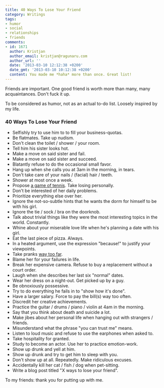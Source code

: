 ```yaml
---
title: 40 Ways To Lose Your Friend
category: Writings
tags:
- humor
- social
- relationships
- friends
comments:
- id: 1671
  author: Kristjan
  author_email: kristjan@ragunaru.com
  author_url: ''
  date: '2013-03-10 12:12:38 +0200'
  date_gmt: '2013-03-10 10:12:38 +0200'
  content: You made me *haha* more than once. Great list!
---
```


Friends are important. One good friend is worth more than many, many acquaintances. Don't fuck it up.

To be considered as humor, not as an actual to-do list. Loosely inspired by my life.

<h3>40 Ways To Lose Your Friend</h3>

<ul>
<li>Selfishly try to use him to to fill your business-quotas.</li>
<li>Be flatmates. Take up nudism.</li>
<li>Don't clean the toilet / shower / your room.</li>
<li>Tell him his sister looks hot.</li>
<li>Make a move on said sister and fail.</li>
<li>Make a move on said sister and succeed.</li>
<li>Blatantly refuse to do the occasional small favor.</li>
<li>Hang up when she calls you at 3am in the morning, in tears.</li>
<li>Don't take care of your nails / (facial) hair / teeth.</li>
<li>Shower at most once a week.</li>
<li>Propose <a href="http://www.youtube.com/watch?v=hE-wwXb1fXs">a game of tennis</a>. Take losing personally.</li>
<li>Don't be interested of her daily problems.</li>
<li>Prioritize everything else over her.</li>
<li>Ignore the not-so-subtle hints that he wants the dorm for himself to be with his girl.</li>
<li>Ignore the tie / sock / bra on the doorknob.</li>
<li>Talk about trivial things like they were the most interesting topics in the world. Constantly.</li>
<li>Whine about your miserable love life when he's planning a date with his girl.</li>
<li>Eat the last piece of pizza. Always.</li>
<li>In a heated argument, use the expression "because!" to justify your viewpoints.</li>
<li>Take pranks <a href="http://www.youtube.com/watch?v=2-T3rIlIQAw">way too far</a>.</li>
<li>Blame her for your failures in life.</li>
<li>Break her expensive camera. Refuse to buy a replacement without a court order.</li>
<li>Laugh when she describes her last six "normal" dates.</li>
<li>Wear her dress on a night-out. Get picked up by a guy.</li>
<li>Be obnoxiously possessive.</li>
<li>Try to do everything he fails in to "show how it's done".</li>
<li>Have a larger salary. Force to pay the bill(s) way too often.</li>
<li>Discredit her creative achievements.</li>
<li>Practice the guitar / drums / piano / violin at 4am in the morning.</li>
<li>Say that you think about death and suicide a lot.</li>
<li>Make jibes about her personal life when hanging out with strangers / friends.</li>
<li>Misunderstand what the phrase "you can trust me" means.</li>
<li>Listen to loud music and refuse to use the earphones when asked to.</li>
<li>Take hospitality for granted.</li>
<li>Study to become an actor. Use her to practice emotion-work.</li>
<li>Show up drunk and yell at him.</li>
<li>Show up drunk and try to get him to sleep with you.</li>
<li>Don't show up at all. Repeatedly. Make ridiculous excuses.</li>
<li>Accidentally kill her cat / fish / dog when pet-sitting.</li>
<li>Write a blog post titled "X ways to lose your friend".</li>
</ul>

To my friends: thank you for putting up with me.

